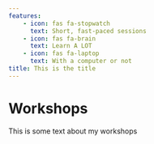 ```yaml
---
features:
    - icon: fas fa-stopwatch
      text: Short, fast-paced sessions
    - icon: fas fa-brain
      text: Learn A LOT
    - icon: fas fa-laptop
      text: With a computer or not
title: This is the title
---
```


# Workshops

This is some text about my workshops
